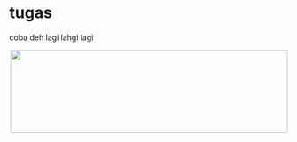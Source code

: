 # tugas
coba deh lagi lahgi lagi


<p align="center">
<img src="https://github.com/sasmitoh/tugas/blob/master/13.png" width="500" height="150" />
</p>
